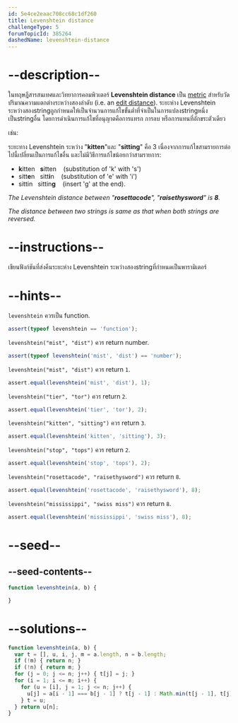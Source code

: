 ```yaml
---
id: 5e4ce2eaac708cc68c1df260
title: Levenshtein distance
challengeType: 5
forumTopicId: 385264
dashedName: levenshtein-distance
---
```


# --description--


ในทฤษฎีสารสนเทศและวิทยาการคอมพิวเตอร์ **Levenshtein distance** เป็น [metric](<https://en.wikipedia.org/wiki/string metric>) 
สำหรับวัดปริมาณความแตกต่างระหว่างสองลำดับ (i.e. an [edit distance](<https://en.wikipedia.org/wiki/edit distance>)). ระยะห่าง Levenshtein ระหว่างสองstringถูกกำหนดให้เป็นจำนวนการแก้ไขขั้นต่ำที่จำเป็นในการแปลงstringหนึ่งเป็นstringอื่น โดยการดำเนินการแก้ไขที่อนุญาตคือการแทรก การลบ หรือการแทนที่อักขระตัวเดียว

เช่น:

ระยะทาง Levenshtein ระหว่าง "**kitten**"และ "**sitting**" คือ 3
เนื่องจากการแก้ไขสามรายการต่อไปนี้เปลี่ยนเป็นการแก้ไขอื่น และไม่มีวิธีการแก้ไขน้อยกว่าสามรายการ:

<ul>
  <li><strong>k</strong>itten   <strong>s</strong>itten    (substitution of 'k' with 's')</li>
  <li>sitt<strong>e</strong>n   sitt<strong>i</strong>n    (substitution of 'e' with 'i')</li>
  <li>sittin   sittin<strong>g</strong>    (insert 'g' at the end).</li>
</ul>

*The Levenshtein distance between "**rosettacode**", "**raisethysword**" is **8**.*

*The distance between two strings is same as that when both strings are reversed.*

# --instructions--

เขียนฟังก์ชันที่ส่งคืนระยะห่าง Levenshtein ระหว่างสองstringที่กำหนดเป็นพารามิเตอร์

# --hints--

`levenshtein` ควรเป็น function.

```js
assert(typeof levenshtein == 'function');
```

`levenshtein("mist", "dist")` ควร return number.

```js
assert(typeof levenshtein('mist', 'dist') == 'number');
```

`levenshtein("mist", "dist")` ควร return `1`.

```js
assert.equal(levenshtein('mist', 'dist'), 1);
```

`levenshtein("tier", "tor")` ควร return `2`.

```js
assert.equal(levenshtein('tier', 'tor'), 2);
```

`levenshtein("kitten", "sitting")` ควร return `3`.

```js
assert.equal(levenshtein('kitten', 'sitting'), 3);
```

`levenshtein("stop", "tops")` ควร return `2`.

```js
assert.equal(levenshtein('stop', 'tops'), 2);
```

`levenshtein("rosettacode", "raisethysword")` ควร return `8`.

```js
assert.equal(levenshtein('rosettacode', 'raisethysword'), 8);
```

`levenshtein("mississippi", "swiss miss")` ควร return `8`.

```js
assert.equal(levenshtein('mississippi', 'swiss miss'), 8);
```

# --seed--

## --seed-contents--

```js
function levenshtein(a, b) {

}
```

# --solutions--

```js
function levenshtein(a, b) {
  var t = [], u, i, j, m = a.length, n = b.length;
  if (!m) { return n; }
  if (!n) { return m; }
  for (j = 0; j <= n; j++) { t[j] = j; }
  for (i = 1; i <= m; i++) {
    for (u = [i], j = 1; j <= n; j++) {
      u[j] = a[i - 1] === b[j - 1] ? t[j - 1] : Math.min(t[j - 1], t[j], u[j - 1]) + 1;
    } t = u;
  } return u[n];
}
```
